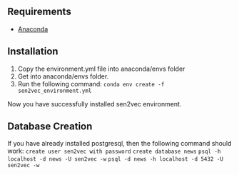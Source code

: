 ## Requirements
* [Anaconda](https://www.continuum.io/downloads)

## Installation
1. Copy the environment.yml file into anaconda/envs folder
2. Get into anaconda/envs folder.
3. Run the following command: 
`conda env create -f sen2vec_environment.yml`

Now you have successfully installed sen2vec environment.

## Database Creation 
If you have already installed postgresql, then the following 
command should work:
`create user sen2vec with password`
`create database news`
`psql -h localhost -d news -U sen2vec -w`
`psql -d news -h localhost -d 5432 -U sen2vec -w`
